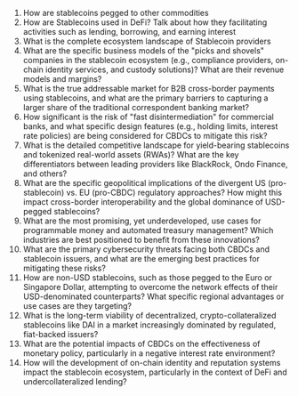 1) How are stablecoins pegged to other commodities
2) How are Stablecoins used in DeFi? Talk about how they facilitating activities such as lending, borrowing, and earning interest
3) What is the complete ecosystem landscape of Stablecoin providers
4) What are the specific business models of the "picks and shovels" companies in the stablecoin ecosystem (e.g., compliance providers, on-chain identity services, and custody solutions)? What are their revenue models and margins?
5) What is the true addressable market for B2B cross-border payments using stablecoins, and what are the primary barriers to capturing a larger share of the traditional correspondent banking market?
6) How significant is the risk of "fast disintermediation" for commercial banks, and what specific design features (e.g., holding limits, interest rate policies) are being considered for CBDCs to mitigate this risk?
7) What is the detailed competitive landscape for yield-bearing stablecoins and tokenized real-world assets (RWAs)? What are the key differentiators between leading providers like BlackRock, Ondo Finance, and others?
8) What are the specific geopolitical implications of the divergent US (pro-stablecoin) vs. EU (pro-CBDC) regulatory approaches? How might this impact cross-border interoperability and the global dominance of USD-pegged stablecoins?
9) What are the most promising, yet underdeveloped, use cases for programmable money and automated treasury management? Which industries are best positioned to benefit from these innovations?
10) What are the primary cybersecurity threats facing both CBDCs and stablecoin issuers, and what are the emerging best practices for mitigating these risks?
11) How are non-USD stablecoins, such as those pegged to the Euro or Singapore Dollar, attempting to overcome the network effects of their USD-denominated counterparts? What specific regional advantages or use cases are they targeting?
12) What is the long-term viability of decentralized, crypto-collateralized stablecoins like DAI in a market increasingly dominated by regulated, fiat-backed issuers?
13) What are the potential impacts of CBDCs on the effectiveness of monetary policy, particularly in a negative interest rate environment?
14) How will the development of on-chain identity and reputation systems impact the stablecoin ecosystem, particularly in the context of DeFi and undercollateralized lending?
